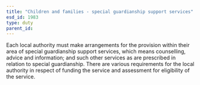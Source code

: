 ```yaml
---
title: "Children and families - special guardianship support services"
esd_id: 1983
type: duty
parent_id:  
---
```


Each local authority must make arrangements for the provision within their area of special guardianship support services, which means counselling, advice and information; and such other services as are prescribed in relation to special guardianship.  There are various requirements for the local authority in respect of funding the service and assessment for eligibility of the service.

